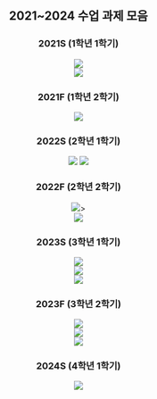 <div align=center> 
<h2> 2021~2024 수업 과제 모음 </h2>


<h3>2021S (1학년 1학기)</h3> 
<img src="https://img.shields.io/badge/Interactive Programming-3776AB?style=for-the-badge&logo=python&logoColor=white"><br>
<img src="https://img.shields.io/badge/Software and problem solving-3776AB?style=for-the-badge&logo=python&logoColor=white">


<h3> 2021F (1학년 2학기)</h3>
<img src="https://img.shields.io/badge/Basic Programming-A8B9CC?style=for-the-badge&logo=C&logoColor=white">


<h3> 2022S (2학년 1학기)</h3>
<img src="https://img.shields.io/badge/Data Structure-A8B9CC?style=for-the-badge&logo=C&logoColor=white">
<img src="https://img.shields.io/badge/Java Programming-FB923C?style=for-the-badge&logo=OpenJDK&logoColor=white">

<h3> 2022F (2학년 2학기)</h3>
<img src="https://img.shields.io/badge/System Programming-A8B9CC?style=for-the-badge&logo=C&logoColor=white">><br>
<img src="https://img.shields.io/badge/Linear Algebra Programming Project-3776AB?style=for-the-badge&logo=python&logoColor=white">


<h3> 2023S (3학년 1학기)</h3>
<img src="https://img.shields.io/badge/Algorithm1-3776AB?style=for-the-badge&logo=python&logoColor=white"><br>
<img src="https://img.shields.io/badge/Network Programming-A8B9CC?style=for-the-badge&logo=C&logoColor=white"><br>
<img src="https://img.shields.io/badge/Artificial Intelligence-3776AB?style=for-the-badge&logo=python&logoColor=white">


<h3> 2023F (3학년 2학기)</h3>
<img src="https://img.shields.io/badge/Database-F80000?style=for-the-badge&logo=oracle&logoColor=white"><br>
<img src="https://img.shields.io/badge/Algorithm2-3776AB?style=for-the-badge&logo=python&logoColor=white"><br>
<img src="https://img.shields.io/badge/Introduction to Machine Learning-3776AB?style=for-the-badge&logo=python&logoColor=white">

<h3> 2024S (4학년 1학기)</h3>
<img src="https://img.shields.io/badge/Deep Learning-3776AB?style=for-the-badge&logo=python&logoColor=white">

</div>



